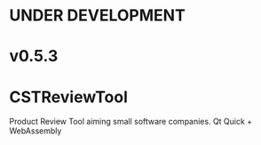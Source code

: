 # UNDER DEVELOPMENT
# v0.5.3
# CSTReviewTool
Product Review Tool aiming small software companies. Qt Quick + WebAssembly
